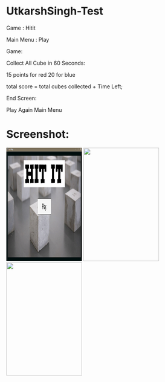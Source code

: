 # UtkarshSingh-Test


Game : Hitit


Main Menu : Play

Game:

Collect All Cube in 60 Seconds:

15 points for red 20 for blue

total score = total cubes collected + Time Left;

End Screen: 

Play Again 
Main Menu


# Screenshot:

<img src="/One.png"  width="200" height="300">
<img src="UtkarshSingh-Test/two.png"  width="200" height="300">
<img src="UtkarshSingh-Test/three.png"  width="200" height="300">

